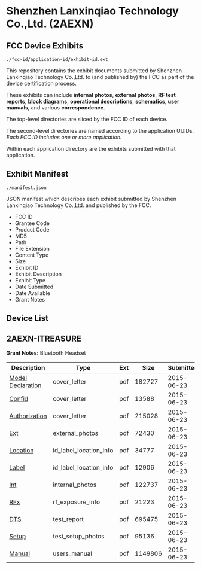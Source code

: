 # Shenzhen Lanxinqiao Technology Co.,Ltd. (2AEXN)
## FCC Device Exhibits

```
./fcc-id/application-id/exhibit-id.ext
```

This repository contains the exhibit documents submitted by Shenzhen Lanxinqiao Technology Co.,Ltd. to (and published by) the FCC as part of the device certification process.

These exhibits can include **internal photos**, **external photos**, **RF test reports**, **block diagrams**, **operational descriptions**, **schematics**, **user manuals**, and various **correspondence**.

The top-level directories are sliced by the FCC ID of each device.

The second-level directories are named according to the application UUIDs. *Each FCC ID includes one or more application.*

Within each application directory are the exhibits submitted with that application. 

## Exhibit Manifest

```
./manifest.json
```

JSON manifest which describes each exhibit submitted by Shenzhen Lanxinqiao Technology Co.,Ltd. and published by the FCC.

- FCC ID
- Grantee Code
- Product Code
- MD5
- Path
- File Extension
- Content Type
- Size
- Exhibit ID
- Exhibit Description
- Exhibit Type
- Date Submitted
- Date Available
- Grant Notes

## Device List
## 2AEXN-ITREASURE
**Grant Notes:** Bluetooth Headset

| Description | Type | Ext | Size | Submitted | Available |
| ----------- | ---- | --- | ---- | --------- | --------- |
| [Model Declaration](2AEXN-ITREASURE/875e250b9d2804738ac3e4f0d005f27d/2655932.pdf) | cover_letter | pdf | 182727 | 2015-06-23 | 2015-06-23 |
| [Confid](2AEXN-ITREASURE/875e250b9d2804738ac3e4f0d005f27d/2655935.pdf) | cover_letter | pdf | 13588 | 2015-06-23 | 2015-06-23 |
| [Authorization](2AEXN-ITREASURE/875e250b9d2804738ac3e4f0d005f27d/2655936.pdf) | cover_letter | pdf | 215028 | 2015-06-23 | 2015-06-23 |
| [Ext](2AEXN-ITREASURE/875e250b9d2804738ac3e4f0d005f27d/2655938.pdf) | external_photos | pdf | 72430 | 2015-06-23 | 2015-06-23 |
| [Location](2AEXN-ITREASURE/875e250b9d2804738ac3e4f0d005f27d/2655940.pdf) | id_label_location_info | pdf | 34777 | 2015-06-23 | 2015-06-23 |
| [Label](2AEXN-ITREASURE/875e250b9d2804738ac3e4f0d005f27d/2655941.pdf) | id_label_location_info | pdf | 12906 | 2015-06-23 | 2015-06-23 |
| [Int](2AEXN-ITREASURE/875e250b9d2804738ac3e4f0d005f27d/2655939.pdf) | internal_photos | pdf | 122737 | 2015-06-23 | 2015-06-23 |
| [RFx](2AEXN-ITREASURE/875e250b9d2804738ac3e4f0d005f27d/2655942.pdf) | rf_exposure_info | pdf | 21223 | 2015-06-23 | 2015-06-23 |
| [DTS](2AEXN-ITREASURE/875e250b9d2804738ac3e4f0d005f27d/2655937.pdf) | test_report | pdf | 695475 | 2015-06-23 | 2015-06-23 |
| [Setup](2AEXN-ITREASURE/875e250b9d2804738ac3e4f0d005f27d/2655943.pdf) | test_setup_photos | pdf | 95136 | 2015-06-23 | 2015-06-23 |
| [Manual](2AEXN-ITREASURE/875e250b9d2804738ac3e4f0d005f27d/2655944.pdf) | users_manual | pdf | 1149806 | 2015-06-23 | 2015-06-23 |
